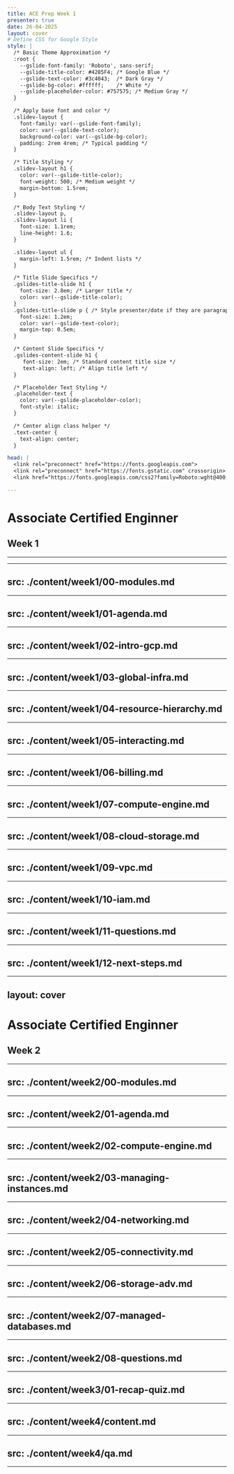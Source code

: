 ```yaml
---
title: ACE Prep Week 1
presenter: true
date: 26-04-2025
layout: cover
# Define CSS for Google Style
style: |
  /* Basic Theme Approximation */
  :root {
    --gslide-font-family: 'Roboto', sans-serif;
    --gslide-title-color: #4285F4; /* Google Blue */
    --gslide-text-color: #3c4043;  /* Dark Gray */
    --gslide-bg-color: #ffffff;    /* White */
    --gslide-placeholder-color: #757575; /* Medium Gray */
  }

  /* Apply base font and color */
  .slidev-layout {
    font-family: var(--gslide-font-family);
    color: var(--gslide-text-color);
    background-color: var(--gslide-bg-color);
    padding: 2rem 4rem; /* Typical padding */
  }

  /* Title Styling */
  .slidev-layout h1 {
    color: var(--gslide-title-color);
    font-weight: 500; /* Medium weight */
    margin-bottom: 1.5rem;
  }

  /* Body Text Styling */
  .slidev-layout p,
  .slidev-layout li {
    font-size: 1.1rem;
    line-height: 1.6;
  }

  .slidev-layout ul {
    margin-left: 1.5rem; /* Indent lists */
  }

  /* Title Slide Specifics */
  .gslides-title-slide h1 {
    font-size: 2.8em; /* Larger title */
    color: var(--gslide-title-color);
  }
  .gslides-title-slide p { /* Style presenter/date if they are paragraphs */
    font-size: 1.2em;
    color: var(--gslide-text-color);
    margin-top: 0.5em;
  }

  /* Content Slide Specifics */
  .gslides-content-slide h1 {
     font-size: 2em; /* Standard content title size */
     text-align: left; /* Align title left */
  }

  /* Placeholder Text Styling */
  .placeholder-text {
    color: var(--gslide-placeholder-color);
    font-style: italic;
  }

  /* Center align class helper */
  .text-center {
    text-align: center;
  }

head: |
  <link rel="preconnect" href="https://fonts.googleapis.com">
  <link rel="preconnect" href="https://fonts.gstatic.com" crossorigin>
  <link href="https://fonts.googleapis.com/css2?family=Roboto:wght@400;500;700&display=swap" rel="stylesheet">

---
```


# Associate Certified Enginner

## Week 1
---

---
src: ./content/week1/00-modules.md
---

---
src: ./content/week1/01-agenda.md
---

---
src: ./content/week1/02-intro-gcp.md
---

---
src: ./content/week1/03-global-infra.md
---

---
src: ./content/week1/04-resource-hierarchy.md
---

---
src: ./content/week1/05-interacting.md
---

---
src: ./content/week1/06-billing.md
---

---
src: ./content/week1/07-compute-engine.md
---

---
src: ./content/week1/08-cloud-storage.md
---

---
src: ./content/week1/09-vpc.md
---

---
src: ./content/week1/10-iam.md
---

---
src: ./content/week1/11-questions.md
---

---
src: ./content/week1/12-next-steps.md
---

---
layout: cover
---

# Associate Certified Enginner

## Week 2

---
src: ./content/week2/00-modules.md
---

---
src: ./content/week2/01-agenda.md
---

---
src: ./content/week2/02-compute-engine.md
---

---
src: ./content/week2/03-managing-instances.md
---

---
src: ./content/week2/04-networking.md
---

---
src: ./content/week2/05-connectivity.md
---

---
src: ./content/week2/06-storage-adv.md
---

---
src: ./content/week2/07-managed-databases.md
---

---
src: ./content/week2/08-questions.md
---

---
src: ./content/week3/01-recap-quiz.md
---

---
src: ./content/week4/content.md
---

---
src: ./content/week4/qa.md
---

---
